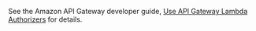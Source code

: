See the Amazon API Gateway developer guide, [Use API Gateway Lambda Authorizers](https://docs.aws.amazon.com/apigateway/latest/developerguide/apigateway-use-lambda-authorizer.html) for details. 